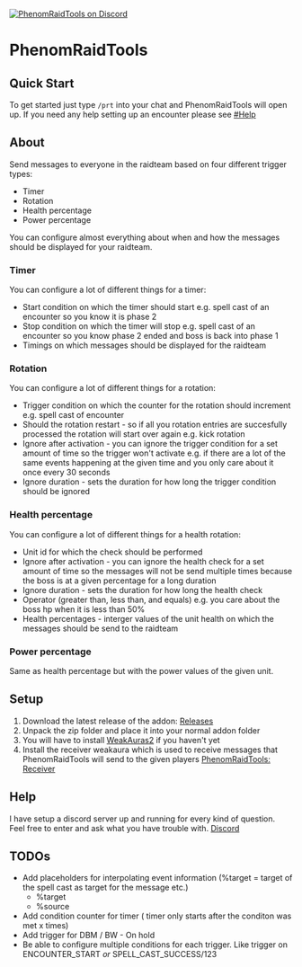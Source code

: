 [![PhenomRaidTools on Discord](https://img.shields.io/badge/discord-PhenomRaidTools-738bd7.svg)](https://discord.gg/j5yGbK)

# PhenomRaidTools
## Quick Start
To get started just type `/prt` into your chat and PhenomRaidTools will open up. If you need any help setting up an encounter please see [#Help](https://github.com/PhenomDevel/PhenomRaidTools#help)
## About
Send messages to everyone in the raidteam based on four different trigger types:
- Timer
- Rotation
- Health percentage
- Power percentage

You can configure almost everything about when and how the messages should be displayed for your raidteam.
### Timer
You can configure a lot of different things for a timer:
- Start condition on which the timer should start e.g. spell cast of an encounter so you know it is phase 2
- Stop condition on which the timer will stop e.g. spell cast of an encounter so you know phase 2 ended and boss is back into phase 1
- Timings on which messages should be displayed for the raidteam
### Rotation
You can configure a lot of different things for a rotation:
- Trigger condition on which the counter for the rotation should increment e.g. spell cast of encounter
- Should the rotation restart - so if all you rotation entries are succesfully processed the rotation will start over again e.g. kick rotation
- Ignore after activation - you can ignore the trigger condition for a set amount of time so the trigger won't activate e.g. if there are a lot of the same events happening at the given time and you only care about it once every 30 seconds
- Ignore duration - sets the duration for how long the trigger condition should be ignored
### Health percentage
You can configure a lot of different things for a health rotation:
- Unit id for which the check should be performed
- Ignore after activation - you can ignore the health check for a set amount of time so the messages will not be send multiple times because the boss is at a given percentage for a long duration
- Ignore duration - sets the duration for how long the health check
- Operator (greater than, less than, and equals) e.g. you care about the boss hp when it is less than 50%
- Health percentages - interger values of the unit health on which the messages should be send to the raidteam
### Power percentage
Same as health percentage but with the power values of the given unit.
## Setup
1. Download the latest release of the addon: [Releases](https://github.com/PhenomDevel/PhenomRaidTools/releases)
2. Unpack the zip folder and place it into your normal addon folder
3. You will have to install [WeakAuras2](https://github.com/WeakAuras/WeakAuras2/releases) if you haven't yet
4. Install the receiver weakaura which is used to receive messages that PhenomRaidTools will send to the given players [PhenomRaidTools: Receiver](https://wago.io/HyieicnAz)
## Help
I have setup a discord server up and running for every kind of question. Feel free to enter and ask what you have trouble with. [Discord](https://discord.gg/j5yGbK)
## TODOs
- Add placeholders for interpolating event information (%target = target of the spell cast as target for the message etc.)
	- %target
	- %source
- Add condition counter for timer ( timer only starts after the conditon was met x times)
- Add trigger for DBM / BW - On hold
- Be able to configure multiple conditions for each trigger. Like trigger on ENCOUNTER_START *or* SPELL_CAST_SUCCESS/123
